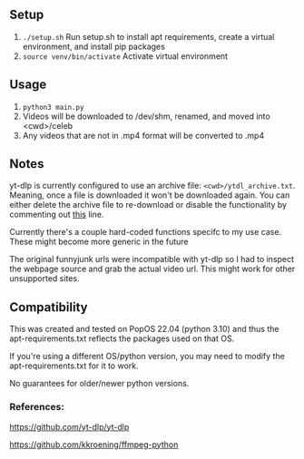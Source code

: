 ## Setup
1. `./setup.sh` Run setup.sh to install apt requirements, create a virtual environment, and install pip packages
2. `source venv/bin/activate` Activate virtual environment

## Usage
1. `python3 main.py`
2. Videos will be downloaded to /dev/shm, renamed, and moved into \<cwd\>/celeb
3. Any videos that are not in .mp4 format will be converted to .mp4

## Notes
yt-dlp is currently configured to use an archive file: `<cwd>/ytdl_archive.txt`. Meaning, once a file is downloaded it won't be downloaded again.
You can either delete the archive file to re-download or disable the functionality by commenting out [this](https://github.com/OverlyDev/video-downloader/blob/7fa1ba0ecec7d2eb45d7732f437b90fb8fa45c1b/main.py#L100) line.

Currently there's a couple hard-coded functions specifc to my use case. These might become more generic in the future

The original funnyjunk urls were incompatible with yt-dlp so I had to inspect the webpage source and grab the actual video url. This might work for other unsupported sites.

## Compatibility
This was created and tested on PopOS 22.04 (python 3.10) and thus the apt-requirements.txt reflects the packages used on that OS. 

If you're using a different OS/python version, you may need to modify the apt-requirements.txt for it to work. 

No guarantees for older/newer python versions.

### References:
https://github.com/yt-dlp/yt-dlp

https://github.com/kkroening/ffmpeg-python